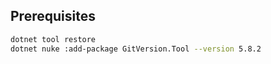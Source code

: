 ## Prerequisites

```bash
dotnet tool restore
dotnet nuke :add-package GitVersion.Tool --version 5.8.2
```